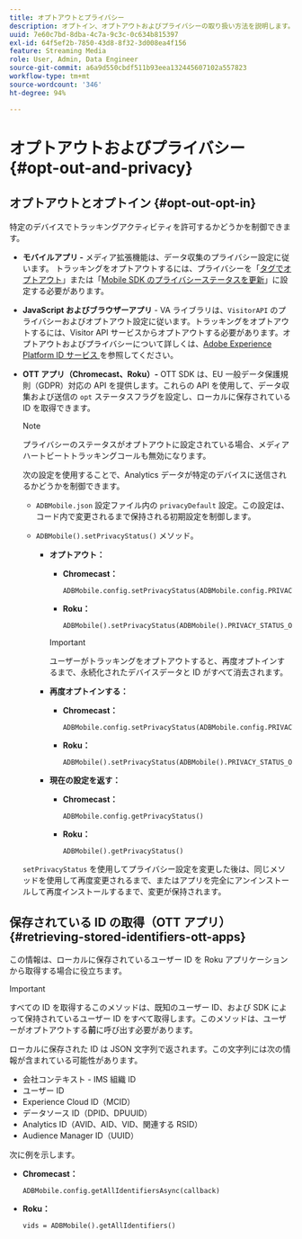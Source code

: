 ```yaml
---
title: オプトアウトとプライバシー
description: オプトイン、オプトアウトおよびプライバシーの取り扱い方法を説明します。
uuid: 7e60c7bd-8dba-4c7a-9c3c-0c634b815397
exl-id: 64f5ef2b-7850-43d8-8f32-3d008ea4f156
feature: Streaming Media
role: User, Admin, Data Engineer
source-git-commit: a6a9d550cbdf511b93eea132445607102a557823
workflow-type: tm+mt
source-wordcount: '346'
ht-degree: 94%

---
```


# オプトアウトおよびプライバシー {#opt-out-and-privacy}

## オプトアウトとオプトイン {#opt-out-opt-in}

特定のデバイスでトラッキングアクティビティを許可するかどうかを制御できます。

* **モバイルアプリ -** メディア拡張機能は、データ収集のプライバシー設定に従います。 トラッキングをオプトアウトするには、プライバシーを「[タグでオプトアウト](https://developer.adobe.com/client-sdks/documentation/getting-started/create-a-mobile-property/#create-a-mobile-property)」または「[Mobile SDK のプライバシーステータスを更新](https://developer.adobe.com/client-sdks/resources/privacy-and-gdpr/#getprivacystatus)」に設定する必要があります。
* **JavaScript およびブラウザーアプリ** - VA ライブラリは、`VisitorAPI` のプライバシーおよびオプトアウト設定に従います。トラッキングをオプトアウトするには、Visitor API サービスからオプトアウトする必要があります。オプトアウトおよびプライバシーについて詳しくは、[Adobe Experience Platform ID サービス ](https://experienceleague.adobe.com/docs/id-service/using/home.html?lang=ja) を参照してください。
* **OTT アプリ（Chromecast、Roku）-** OTT SDK は、EU 一般データ保護規則（GDPR）対応の API を提供します。これらの API を使用して、データ収集および送信の `opt` ステータスフラグを設定し、ローカルに保存されている ID を取得できます。

  >[!NOTE]
  >
  >プライバシーのステータスがオプトアウトに設定されている場合、メディアハートビートトラッキングコールも無効になります。

  次の設定を使用することで、Analytics データが特定のデバイスに送信されるかどうかを制御できます。

   * `ADBMobile.json` 設定ファイル内の `privacyDefault` 設定。この設定は、コード内で変更されるまで保持される初期設定を制御します。

   * `ADBMobile().setPrivacyStatus()` メソッド。

      * **オプトアウト：**

         * **Chromecast：**

           ```
           ADBMobile.config.setPrivacyStatus(ADBMobile.config.PRIVACY_STATUS_OPT_OUT)
           ```

         * **Roku：**

           ```
           ADBMobile().setPrivacyStatus(ADBMobile().PRIVACY_STATUS_OPT_OUT)
           ```

        >[!IMPORTANT]
        >
        >ユーザーがトラッキングをオプトアウトすると、再度オプトインするまで、永続化されたデバイスデータと ID がすべて消去されます。

      * **再度オプトインする：**

         * **Chromecast：**

           ```
           ADBMobile.config.setPrivacyStatus(ADBMobile.config.PRIVACY_STATUS_OPT_IN)
           ```

         * **Roku：**

           ```
           ADBMobile().setPrivacyStatus(ADBMobile().PRIVACY_STATUS_OPT_IN)
           ```

      * **現在の設定を返す：**

         * **Chromecast：**

           ```
           ADBMobile.config.getPrivacyStatus()
           ```

         * **Roku：**

           ```
           ADBMobile().getPrivacyStatus()
           ```

  `setPrivacyStatus` を使用してプライバシー設定を変更した後は、同じメソッドを使用して再度変更されるまで、またはアプリを完全にアンインストールして再度インストールするまで、変更が保持されます。

## 保存されている ID の取得（OTT アプリ）  {#retrieving-stored-identifiers-ott-apps}

この情報は、ローカルに保存されているユーザー ID を Roku アプリケーションから取得する場合に役立ちます。

>[!IMPORTANT]
>
>すべての ID を取得するこのメソッドは、既知のユーザー ID、および SDK によって保持されているユーザー ID をすべて取得します。このメソッドは、ユーザーがオプトアウトする&#x200B;**前**&#x200B;に呼び出す必要があります。

ローカルに保存された ID は JSON 文字列で返されます。この文字列には次の情報が含まれている可能性があります。

* 会社コンテキスト - IMS 組織 ID
* ユーザー ID
* Experience Cloud ID（MCID）
* データソース ID（DPID、DPUUID）
* Analytics ID（AVID、AID、VID、関連する RSID）
* Audience Manager ID（UUID）

次に例を示します。

* **Chromecast：**

  ```
  ADBMobile.config.getAllIdentifiersAsync(callback)
  ```

* **Roku：**

  ```
  vids = ADBMobile().getAllIdentifiers()
  ```
